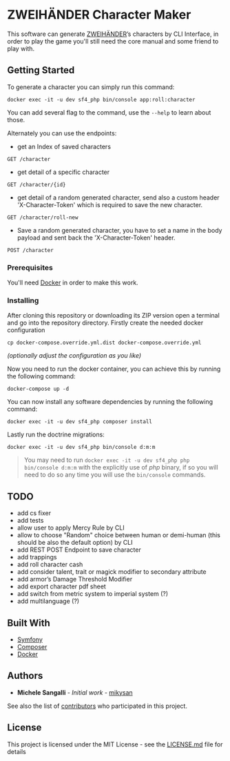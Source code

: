 # ZWEIHÄNDER Character Maker

This software can generate [ZWEIHÄNDER](https://grimandperilous.com/)’s characters by CLI Interface, in order to play the game you'll still need the core manual and some friend to play with.

## Getting Started

To generate a character you can simply run this command:
```
docker exec -it -u dev sf4_php bin/console app:roll:character
```
You can add several flag to the command, use the `--help` to learn about those.

Alternately you can use the endpoints:
- get an Index of saved characters
```http request
GET /character
```
- get detail of a specific character
```http request
GET /character/{id}
```
- get detail of a random generated character, send also a custom header 'X-Character-Token' which is required to save the new character.
```http request
GET /character/roll-new
```
- Save a random generated character, you have to set a name in the body payload and sent back the 'X-Character-Token' header.
```http request
POST /character
```

### Prerequisites

You'll need [Docker](https://www.docker.com/) in order to make this work.

### Installing

After cloning this repository or downloading its ZIP version open a terminal and go into the repository directory.
Firstly create the needed docker configuration
```shell script
cp docker-compose.override.yml.dist docker-compose.override.yml 
```
_(optionally adjust the configuration as you like)_

Now you need to run the docker container, you can achieve this by running the following command:
```shell script
docker-compose up -d
```

You can now install any software dependencies by running the following command:
```shell script
docker exec -it -u dev sf4_php composer install
```

Lastly run the doctrine migrations:
```shell script
docker exec -it -u dev sf4_php bin/console d:m:m
```
> You may need to run `docker exec -it -u dev sf4_php php bin/console d:m:m` with the explicitly use of *php* binary, if so you will need to do so any time you will use the `bin/console` commands.

## TODO

* add cs fixer
* add tests
* allow user to apply Mercy Rule by CLI
* allow to choose "Random" choice between human or demi-human (this should be also the default option) by CLI
* add REST POST Endpoint to save character
* add trappings
* add roll character cash
* add consider talent, trait or magick modifier to secondary attribute
* add armor’s Damage Threshold Modifier
* add export character pdf sheet
* add switch from metric system to imperial system (?)
* add multilanguage (?)

## Built With

* [Symfony](https://symfony.com/)
* [Composer](https://getcomposer.org/)
* [Docker](https://www.docker.com/)

## Authors

* **Michele Sangalli** - *Initial work* - [mikysan](https://github.com/mikysan)

See also the list of [contributors](https://github.com/your/project/contributors) who participated in this project.

## License

This project is licensed under the MIT License - see the [LICENSE.md](LICENSE.md) file for details
